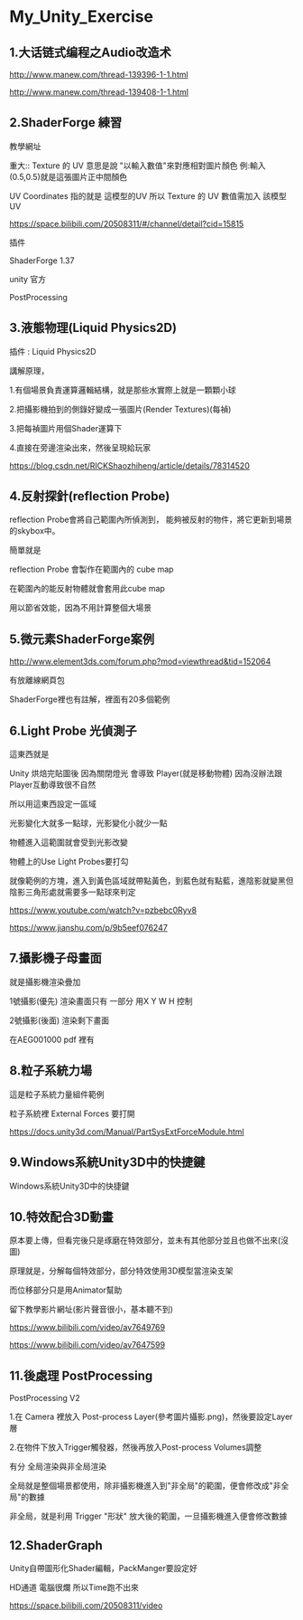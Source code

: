 ﻿# My_Unity_Exercise
## 1.大话链式编程之Audio改造术 

  http://www.manew.com/thread-139396-1-1.html 
  
  http://www.manew.com/thread-139408-1-1.html

## 2.ShaderForge 練習

教學網址

重大:: 
Texture 的 UV 意思是說
"以輸入數值"來對應相對圖片顏色 例:輸入(0.5,0.5)就是這張圖片正中間顏色

UV Coordinates 指的就是 這模型的UV 所以 Texture 的 UV 數值需加入 該模型 UV

https://space.bilibili.com/20508311/#/channel/detail?cid=15815

插件

ShaderForge 1.37

unity 官方

PostProcessing

## 3.液態物理(Liquid Physics2D)

插件 : Liquid Physics2D

講解原理，

1.有個場景負責運算邏輯結構，就是那些水實際上就是一顆顆小球

2.把攝影機拍到的側錄好變成一張圖片(Render Textures)(每禎)

3.把每禎圖片用個Shader運算下

4.直接在旁邊渲染出來，然後呈現給玩家

https://blog.csdn.net/RICKShaozhiheng/article/details/78314520

## 4.反射探針(reflection Probe)

reflection Probe會將自己範圍內所偵測到，
能夠被反射的物件，將它更新到場景的skybox中。

簡單就是

reflection Probe 會製作在範圍內的 cube map

在範圍內的能反射物體就會套用此cube map

用以節省效能，因為不用計算整個大場景

## 5.微元素ShaderForge案例

http://www.element3ds.com/forum.php?mod=viewthread&tid=152064

有放離線網頁包

ShaderForge裡也有註解，裡面有20多個範例

## 6.Light Probe 光偵測子

這東西就是

Unity 烘焙完貼圖後 因為關閉燈光 會導致 Player(就是移動物體) 因為沒辦法跟 Player互動導致很不自然

所以用這東西設定一區域

光影變化大就多一點球，光影變化小就少一點

物體進入這範圍就會受到光影改變

物體上的Use Light Probes要打勾

就像範例的方塊，進入到黃色區域就帶點黃色，到藍色就有點藍，進陰影就變黑但陰影三角形處就需要多一點球來判定

https://www.youtube.com/watch?v=pzbebc0Ryv8

https://www.jianshu.com/p/9b5eef076247


## 7.攝影機子母畫面

就是攝影機渲染疊加

1號攝影(優先) 渲染畫面只有 一部分 用X Y W H 控制

2號攝影(後面) 渲染剩下畫面

在AEG001000 pdf 裡有

## 8.粒子系統力場

這是粒子系統力量組件範例

粒子系統裡
External Forces 
要打開

https://docs.unity3d.com/Manual/PartSysExtForceModule.html

## 9.Windows系統Unity3D中的快捷鍵

Windows系統Unity3D中的快捷鍵

## 10.特效配合3D動畫

原本要上傳，但看完後只是琢磨在特效部分，並未有其他部分並且也做不出來(沒圖)

原理就是，分解每個特效部分，部分特效使用3D模型當渲染支架

而位移部分只是用Animator幫助

留下教學影片網址(影片聲音很小，基本聽不到)

https://www.bilibili.com/video/av7649769

https://www.bilibili.com/video/av7647599

## 11.後處理 PostProcessing

PostProcessing V2

1.在 Camera 裡放入 Post-process Layer(參考圖片攝影.png)，然後要設定Layer層

2.在物件下放入Trigger觸發器，然後再放入Post-process Volumes調整

有分 全局渲染與非全局渲染

全局就是整個場景都使用，除非攝影機進入到"非全局"的範圍，便會修改成"非全局"的數據

非全局，就是利用 Trigger "形狀" 放大後的範圍，一旦攝影機進入便會修改數據

## 12.ShaderGraph

Unity自帶圖形化Shader編輯，PackManger要設定好

HD通道 電腦很爛 所以Time跑不出來

https://space.bilibili.com/20508311/video